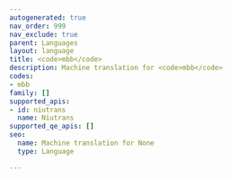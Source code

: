 ```yaml
---
autogenerated: true
nav_order: 999
nav_exclude: true
parent: Languages
layout: language
title: <code>mbb</code>
description: Machine translation for <code>mbb</code>
codes:
- mbb
family: []
supported_apis:
- id: niutrans
  name: Niutrans
supported_qe_apis: []
seo:
  name: Machine translation for None
  type: Language

---
```


